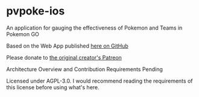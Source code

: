 # pvpoke-ios
An application for gauging the effectiveness of Pokemon and Teams in Pokemon GO

Based on the Web App published [here on GitHub](https://github.com/pvpoke/pvpoke)

Please donate to [the original creator's Patreon](https://www.patreon.com/user?u=16528512)

Architecture Overview and Contribution Requirements Pending

Licensed under AGPL-3.0. I would recommend reading the requirements of this license before using what's here.
